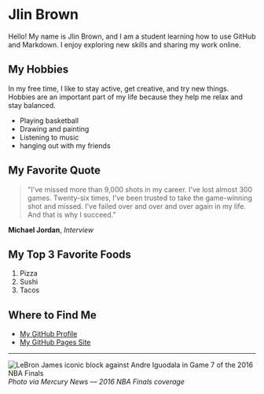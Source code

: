 # Jlin Brown

Hello! My name is Jlin Brown, and I am a student learning how to use GitHub and Markdown. I enjoy exploring new skills and sharing my work online.  

## My Hobbies

In my free time, I like to stay active, get creative, and try new things. Hobbies are an important part of my life because they help me relax and stay balanced.  

- Playing basketball  
- Drawing and painting  
- Listening to music  
- hanging out with my friends

## My Favorite Quote

> "I've missed more than 9,000 shots in my career. I've lost almost 300 games. Twenty-six times, I've been trusted to take the game-winning shot and missed. I've failed over and over and over again in my life. And that is why I succeed."  

**Michael Jordan**, *Interview*  

## My Top 3 Favorite Foods

1. Pizza  
2. Sushi  
3. Tacos  

## Where to Find Me

- [My GitHub Profile](https://github.com/jlin25-stlaw)  
- [My GitHub Pages Site](https://github.com/Jlin25-stlaw/about.md/blob/main/about_me.md)  

---


![LeBron James iconic block against Andre Iguodala in Game 7 of the 2016 NBA Finals](images/lebron-block.webp)
*Photo via Mercury News — 2016 NBA Finals coverage* 

